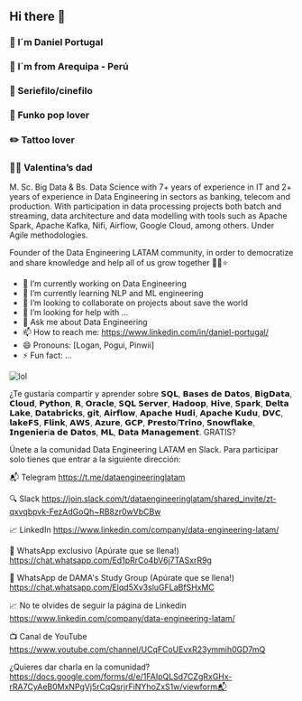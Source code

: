 ## Hi there 🚀 
### 🚀  I´m Daniel Portugal
### 🌋  I´m from Arequipa - Perú
### 🍿  Seriefilo/cinefilo
### 🤖  Funko pop lover
### ✏️  Tattoo lover
### 👧🏻  Valentina’s dad


M. Sc. Big Data & Bs. Data Science with 7+ years of experience in IT and 2+ years of experience in Data Engineering in sectors as banking, telecom and production. With participation in data processing projects both batch and streaming, data architecture and data modelling with tools such as Apache Spark, Apache Kafka, Nifi, Airflow, Google Cloud, among others. Under Agile methodologies.


Founder of the Data Engineering LATAM community, in order to democratize and share knowledge and help all of us grow together 🚀💫⭐



- 🔭 I’m currently working on Data Engineering
- 🌱 I’m currently learning NLP and ML engineering
- 👯 I’m looking to collaborate on projects about save the world
- 🤔 I’m looking for help with ...
- 💬 Ask me about Data Engineering 
- 📫 How to reach me: https://www.linkedin.com/in/daniel-portugal/ 
- 😄 Pronouns: [Logan, Pogui, Pinwii]
- ⚡ Fun fact: ...

![lol](https://user-images.githubusercontent.com/7544049/102917172-b931fc80-4452-11eb-9840-108edd261e7c.jpg)

¿Te gustaría compartir y aprender sobre 𝗦𝗤𝗟, 𝗕𝗮𝘀𝗲𝘀 𝗱𝗲 𝗗𝗮𝘁𝗼𝘀, 𝗕𝗶𝗴𝗗𝗮𝘁𝗮, 𝗖𝗹𝗼𝘂𝗱, 𝗣𝘆𝘁𝗵𝗼𝗻, 𝗥, 𝗢𝗿𝗮𝗰𝗹𝗲, 𝗦𝗤𝗟 𝗦𝗲𝗿𝘃𝗲𝗿, 𝗛𝗮𝗱𝗼𝗼𝗽, 𝗛𝗶𝘃𝗲, 𝗦𝗽𝗮𝗿𝗸, 𝗗𝗲𝗹𝘁𝗮 𝗟𝗮𝗸𝗲, 𝗗𝗮𝘁𝗮𝗯𝗿𝗶𝗰𝗸𝘀, 𝗴𝗶𝘁, 𝗔𝗶𝗿𝗳𝗹𝗼𝘄, 𝗔𝗽𝗮𝗰𝗵𝗲 𝗛𝘂𝗱𝗶, 𝗔𝗽𝗮𝗰𝗵𝗲 𝗞𝘂𝗱𝘂, 𝗗𝗩𝗖, 𝗹𝗮𝗸𝗲𝗙𝗦, 𝗙𝗹𝗶𝗻𝗸, 𝗔𝗪𝗦, 𝗔𝘇𝘂𝗿𝗲, 𝗚𝗖𝗣, 𝗣𝗿𝗲𝘀𝘁𝗼/𝗧𝗿𝗶𝗻𝗼, 𝗦𝗻𝗼𝘄𝗳𝗹𝗮𝗸𝗲, 𝗜𝗻𝗴𝗲𝗻𝗶𝗲𝗿í𝗮 𝗱𝗲 𝗗𝗮𝘁𝗼𝘀, 𝗠𝗟, 𝗗𝗮𝘁𝗮 𝗠𝗮𝗻𝗮𝗴𝗲𝗺𝗲𝗻𝘁. GRATIS?


Únete a la comunidad Data Engineering LATAM en Slack. Para participar solo tienes que entrar a la siguiente dirección:

📬 Telegram
https://t.me/dataengineeringlatam

🔍 Slack
https://join.slack.com/t/dataengineeringlatam/shared_invite/zt-qxvqbpvk-FezAdGoQh~RB8zr0wVbCBw

📈 LinkedIn
https://www.linkedin.com/company/data-engineering-latam/

🎤 WhatsApp exclusivo (Apúrate que se llena!)
https://chat.whatsapp.com/Ed1pRrCo4bV6j7TASxrR9g

🎤 WhatsApp de DAMA's Study Group (Apúrate que se llena!)
https://chat.whatsapp.com/Elqd5Xv3sluGFLaBfSHxMC

📈 No te olvides de seguir la página de Linkedin
https://www.linkedin.com/company/data-engineering-latam/

📺 Canal de YouTube
https://www.youtube.com/channel/UCqFCoUEvxR23ymmih0GD7mQ


¿Quieres dar charla en la comunidad?
https://docs.google.com/forms/d/e/1FAIpQLSd7CZgRxGHx-rRA7CyAeB0MxNPgVj5rCqQsrjrFiNYhoZxS1w/viewform📬

